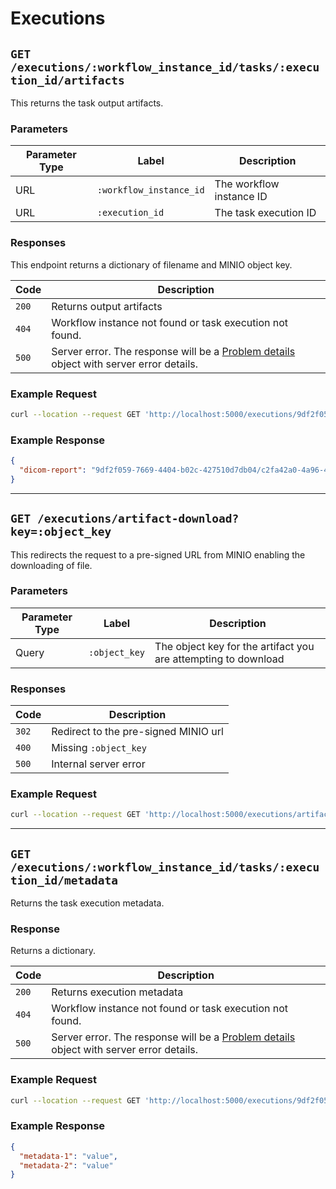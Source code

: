 <!--
  ~ Copyright 2022 Crown Copyright
  ~
  ~ Licensed under the Apache License, Version 2.0 (the "License");
  ~ you may not use this file except in compliance with the License.
  ~ You may obtain a copy of the License at
  ~
  ~ http://www.apache.org/licenses/LICENSE-2.0
  ~
  ~ Unless required by applicable law or agreed to in writing, software
  ~ distributed under the License is distributed on an "AS IS" BASIS,
  ~ WITHOUT WARRANTIES OR CONDITIONS OF ANY KIND, either express or implied.
  ~ See the License for the specific language governing permissions and
  ~ limitations under the License.
-->

# Executions

## `GET /executions/:workflow_instance_id/tasks/:execution_id/artifacts`

This returns the task output artifacts.

### Parameters

| Parameter Type | Label | Description |
|----------------|-------|-------------|
| URL | `:workflow_instance_id` | The workflow instance ID |
| URL | `:execution_id` | The task execution ID |

### Responses

This endpoint returns a dictionary of filename and MINIO object key.

| Code | Description |
|------|-------------|
| `200` | Returns output artifacts |
| `404` | Workflow instance not found or task execution not found. |
| `500` | Server error. The response will be a [Problem details](https://datatracker.ietf.org/doc/html/rfc7807) object with server error details. |

### Example Request

```bash
curl --location --request GET 'http://localhost:5000/executions/9df2f059-7669-4404-b02c-427510d7db04/tasks/c2fa42a0-4a96-46b0-b599-8467ca6d3f7e/artifacts'
```

### Example Response

```json
{
  "dicom-report": "9df2f059-7669-4404-b02c-427510d7db04/c2fa42a0-4a96-46b0-b599-8467ca6d3f7e/dicom-report"
}
```

---

## `GET /executions/artifact-download?key=:object_key`

This redirects the request to a pre-signed URL from MINIO enabling the downloading of file.

### Parameters

| Parameter Type | Label | Description |
|----------------|-------|-------------|
| Query | `:object_key` | The object key for the artifact you are attempting to download |

### Responses

| Code | Description |
|------|-------------|
| `302` | Redirect to the pre-signed MINIO url |
| `400` | Missing `:object_key` |
| `500` | Internal server error |

### Example Request

```bash
curl --location --request GET 'http://localhost:5000/executions/artifact-download?key=9df2f059-7669-4404-b02c-427510d7db04/c2fa42a0-4a96-46b0-b599-8467ca6d3f7e/dicom-report'
```

---

## `GET /executions/:workflow_instance_id/tasks/:execution_id/metadata`

Returns the task execution metadata.

### Response

Returns a dictionary.

| Code | Description |
|------|-------------|
| `200` | Returns execution metadata |
| `404` | Workflow instance not found or task execution not found. |
| `500` | Server error. The response will be a [Problem details](https://datatracker.ietf.org/doc/html/rfc7807) object with server error details. |

### Example Request

```bash
curl --location --request GET 'http://localhost:5000/executions/9df2f059-7669-4404-b02c-427510d7db04/tasks/c2fa42a0-4a96-46b0-b599-8467ca6d3f7e/metadata'
```

### Example Response

```json
{
  "metadata-1": "value",
  "metadata-2": "value"
}
```

